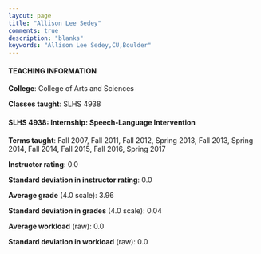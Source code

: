 ```yaml
---
layout: page
title: "Allison Lee Sedey" 
comments: true
description: "blanks"
keywords: "Allison Lee Sedey,CU,Boulder"
---
```

<head>
<script src="https://ajax.googleapis.com/ajax/libs/jquery/2.1.3/jquery.min.js"></script>
<script src="https://dl.dropboxusercontent.com/s/pc42nxpaw1ea4o9/highcharts.js?dl=0"></script>
<!-- <script src="../assets/js/highcharts.js"></script> -->
<style type="text/css">@font-face {
	font-family: "Bebas Neue";
	src: url(https://www.filehosting.org/file/details/544349/BebasNeue Regular.otf) format("opentype");
	}
	h1.Bebas { 
		font-family: "Bebas Neue", Verdana, Tahoma;
	}
</style>
</head>
	   
#### TEACHING INFORMATION

**College**: College of Arts and Sciences

**Classes taught**: SLHS 4938

#### SLHS 4938: Internship: Speech-Language Intervention

**Terms taught**: Fall 2007, Fall 2011, Fall 2012, Spring 2013, Fall 2013, Spring 2014, Fall 2014, Fall 2015, Fall 2016, Spring 2017

**Instructor rating**: 0.0

**Standard deviation in instructor rating**: 0.0

**Average grade** (4.0 scale): 3.96

**Standard deviation in grades** (4.0 scale): 0.04

**Average workload** (raw): 0.0

**Standard deviation in workload** (raw): 0.0


